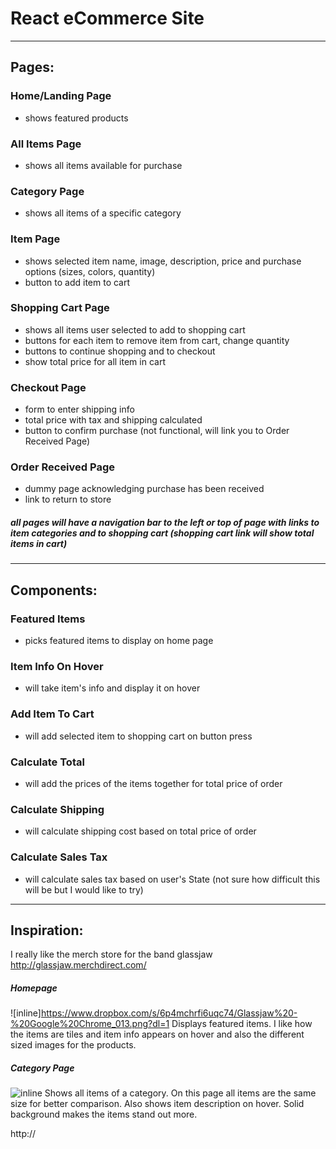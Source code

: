 # React eCommerce Site
___

## Pages:
### Home/Landing Page
* shows featured products
### All Items Page
* shows all items available for purchase
### Category Page
* shows all items of a specific category
### Item Page
* shows selected item name, image, description, price and purchase options (sizes, colors, quantity)
* button to add item to cart
### Shopping Cart Page
* shows all items user selected to add to shopping cart
* buttons for each item to remove item from cart, change quantity
* buttons to continue shopping and to checkout
* show total price for all item in cart
### Checkout Page
* form to enter shipping info
* total price with tax and shipping calculated
* button to confirm purchase (not functional, will link you to Order Received Page)
### Order Received Page
* dummy page acknowledging purchase has been received
* link to return to store
##### all pages will have a navigation bar to the left or top of page with links to item categories and to shopping cart (shopping cart link will show total items in cart)
___
## Components:
### Featured Items
* picks featured items to display on home page
### Item Info On Hover
* will take item's info and display it on hover
### Add Item To Cart
* will add selected item to shopping cart on button press
### Calculate Total
* will add the prices of the items together for total price of order
### Calculate Shipping
* will calculate shipping cost based on total price of order
### Calculate Sales Tax
* will calculate sales tax based on user's State (not sure how difficult this will be but I would like to try)


___
## Inspiration:
I really like the merch store for the band glassjaw
http://glassjaw.merchdirect.com/

##### Homepage

![inline]https://www.dropbox.com/s/6p4mchrfi6uqc74/Glassjaw%20-%20Google%20Chrome_013.png?dl=1
Displays featured items.  I like how the items are tiles and item info appears on hover and also the different sized images for the products.

##### Category Page
![inline](https://www.dropbox.com/s/inc1a50w3bg1vpx/All%20-%20Glassjaw%20-%20Google%20Chrome_014.png?dl=1)
Shows all items of a category. On this page all items are the same size for better comparison.  Also shows item description on hover.  Solid background makes the items stand out more.

http://
